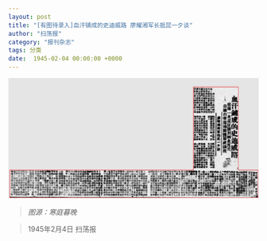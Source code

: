 ```yaml
---
layout: post
title: "[有图待录入]血汗铺成的史迪威路 廖耀湘军长抵昆一夕谈"
author: "扫荡报"
category: "报刊杂志"
tags: 分类
date:  1945-02-04 00:00:00 +0000
---
```


![血汗铺成的史迪威路](../assets/images/newspapers/血汗铺成的史迪威路.png)


> *图源：寒庭暮晚*


> 1945年2月4日 扫荡报
